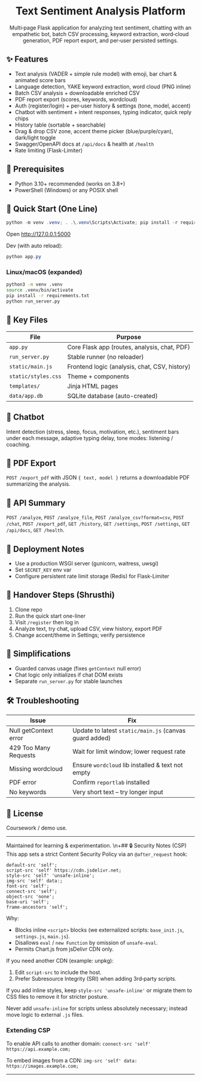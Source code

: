 <div align="center">

# Text Sentiment Analysis Platform

Multi‑page Flask application for analyzing text sentiment, chatting with an empathetic bot, batch CSV processing, keyword extraction, word‑cloud generation, PDF report export, and per‑user persisted settings.

</div>

## ✨ Features
- Text analysis (VADER + simple rule model) with emoji, bar chart & animated score bars
- Language detection, YAKE keyword extraction, word cloud (PNG inline)
- Batch CSV analysis + downloadable enriched CSV
- PDF report export (scores, keywords, wordcloud)
- Auth (register/login) + per‑user history & settings (tone, model, accent)
- Chatbot with sentiment + intent responses, typing indicator, quick reply chips
- History table (sortable + searchable)
- Drag & drop CSV zone, accent theme picker (blue/purple/cyan), dark/light toggle
- Swagger/OpenAPI docs at `/api/docs` & health at `/health`
- Rate limiting (Flask-Limiter)

## 🔧 Prerequisites
- Python 3.10+ recommended (works on 3.8+)
- PowerShell (Windows) or any POSIX shell

## 🏁 Quick Start (One Line)
```powershell
python -m venv .venv; . .\.venv\Scripts\Activate; pip install -r requirements.txt; python run_server.py
```
Open http://127.0.0.1:5000

Dev (with auto reload):
```powershell
python app.py
```

### Linux/macOS (expanded)
```bash
python3 -m venv .venv
source .venv/bin/activate
pip install -r requirements.txt
python run_server.py
```

## 📁 Key Files
| File | Purpose |
|------|---------|
| `app.py` | Core Flask app (routes, analysis, chat, PDF) |
| `run_server.py` | Stable runner (no reloader) |
| `static/main.js` | Frontend logic (analysis, chat, CSV, history) |
| `static/styles.css` | Theme + components |
| `templates/` | Jinja HTML pages |
| `data/app.db` | SQLite database (auto-created) |

## 🧠 Chatbot
Intent detection (stress, sleep, focus, motivation, etc.), sentiment bars under each message, adaptive typing delay, tone modes: listening / coaching.

## 📝 PDF Export
`POST /export_pdf` with JSON `{ text, model }` returns a downloadable PDF summarizing the analysis.

## 🧪 API Summary
`POST /analyze`, `POST /analyze_file`, `POST /analyze_csv?format=csv`, `POST /chat`, `POST /export_pdf`, `GET /history`, `GET /settings`, `POST /settings`, `GET /api/docs`, `GET /health`.

## 🚀 Deployment Notes
- Use a production WSGI server (gunicorn, waitress, uwsgi)
- Set `SECRET_KEY` env var
- Configure persistent rate limit storage (Redis) for Flask-Limiter

## 👤 Handover Steps (Shrusthi)
1. Clone repo
2. Run the quick start one-liner
3. Visit `/register` then log in
4. Analyze text, try chat, upload CSV, view history, export PDF
5. Change accent/theme in Settings; verify persistence

## 🧹 Simplifications
- Guarded canvas usage (fixes `getContext` null error)
- Chat logic only initializes if chat DOM exists
- Separate `run_server.py` for stable launches

## 🛠 Troubleshooting
| Issue | Fix |
|-------|-----|
| Null getContext error | Update to latest `static/main.js` (canvas guard added) |
| 429 Too Many Requests | Wait for limit window; lower request rate |
| Missing wordcloud | Ensure `wordcloud` lib installed & text not empty |
| PDF error | Confirm `reportlab` installed |
| No keywords | Very short text – try longer input |

## 📄 License
Coursework / demo use.

---
Maintained for learning & experimentation.
\n+## 🔒 Security Notes (CSP)
This app sets a strict Content Security Policy via an `@after_request` hook:

```
default-src 'self';
script-src 'self' https://cdn.jsdelivr.net;
style-src 'self' 'unsafe-inline';
img-src 'self' data:;
font-src 'self';
connect-src 'self';
object-src 'none';
base-uri 'self';
frame-ancestors 'self';
```

Why:
- Blocks inline `<script>` blocks (we externalized scripts: `base_init.js`, `settings.js`, `main.js`).
- Disallows `eval` / `new Function` by omission of `unsafe-eval`.
- Permits Chart.js from jsDelivr CDN only.

If you need another CDN (example: unpkg):
1. Edit `script-src` to include the host.
2. Prefer Subresource Integrity (SRI) when adding 3rd‑party scripts.

If you add inline styles, keep `style-src 'unsafe-inline'` or migrate them to CSS files to remove it for stricter posture.

Never add `unsafe-inline` for scripts unless absolutely necessary; instead move logic to external `.js` files.

### Extending CSP
To enable API calls to another domain:
`connect-src 'self' https://api.example.com;`

To embed images from a CDN:
`img-src 'self' data: https://images.example.com;`

---
